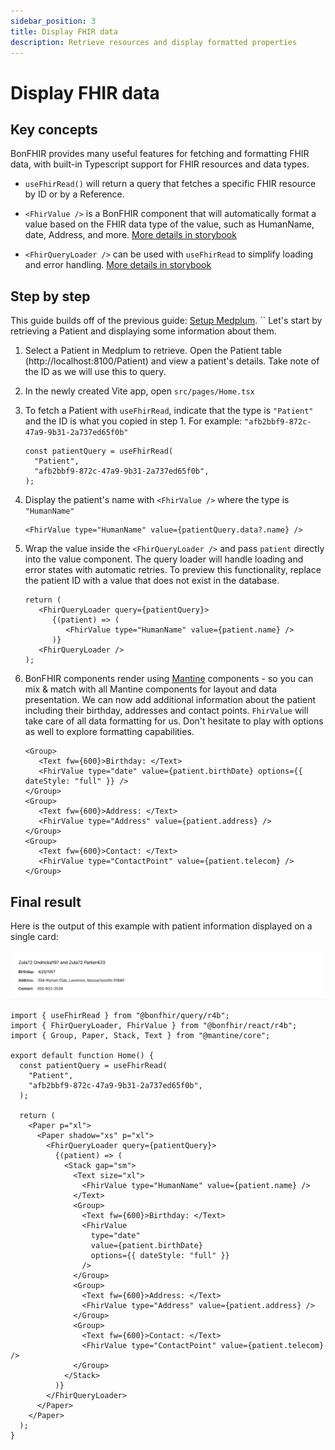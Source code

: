 ```yaml
---
sidebar_position: 3
title: Display FHIR data
description: Retrieve resources and display formatted properties
---
```


# Display FHIR data

## Key concepts

BonFHIR provides many useful features for fetching and formatting FHIR data, with built-in Typescript support for FHIR resources and data types.

- `useFhirRead()` will return a query that fetches a specific FHIR resource by ID or by a Reference.

- `<FhirValue />` is a BonFHIR component that will automatically format a value based on the FHIR data type of the value, such as HumanName, date, Address, and more. [More details in storybook](https://bonfhir.dev/storybook/?path=/docs/bonfhir-data-display-fhirvalue--docs)

- `<FhirQueryLoader />` can be used with `useFhirRead` to simplify loading and error handling. [More details in storybook](https://bonfhir.dev/storybook/?path=/docs/bonfhir-feedback-fhirqueryloader--docs)

## Step by step

This guide builds off of the previous guide: [Setup Medplum](/docs/build-a-fhir-app-with-react/setup-fhir-server).
``
Let's start by retrieving a Patient and displaying some information about them.

1. Select a Patient in Medplum to retrieve. Open the Patient table (http://localhost:8100/Patient) and view a patient's details. Take note of the ID as we will use this to query.

2. In the newly created Vite app, open `src/pages/Home.tsx`

3. To fetch a Patient with `useFhirRead`, indicate that the type is `"Patient"` and the ID is what you copied in step 1. For example: `"afb2bbf9-872c-47a9-9b31-2a737ed65f0b"`

   ```tsx
   const patientQuery = useFhirRead(
     "Patient",
     "afb2bbf9-872c-47a9-9b31-2a737ed65f0b",
   );
   ```

4. Display the patient's name with `<FhirValue />` where the type is `"HumanName"`

   ```tsx
   <FhirValue type="HumanName" value={patientQuery.data?.name} />
   ```

5. Wrap the value inside the `<FhirQueryLoader />` and pass `patient` directly into the value component. The query loader will handle loading and error states with automatic retries. To preview this functionality, replace the patient ID with a value that does not exist in the database.

   ```tsx
   return (
      <FhirQueryLoader query={patientQuery}>
         {(patient) => (
            <FhirValue type="HumanName" value={patient.name} />
         )}
      <FhirQueryLoader />
   );
   ```

6. BonFHIR components render using [Mantine](https://mantine.dev/) components - so you can mix & match with all Mantine components for layout and data presentation. We can now add additional information about the patient including their birthday, addresses and contact points. `FhirValue` will take care of all data formatting for us. Don't hesitate to play with options as well to explore formatting capabilities.

   ```tsx
   <Group>
      <Text fw={600}>Birthday: </Text>
      <FhirValue type="date" value={patient.birthDate} options={{ dateStyle: "full" }} />
   </Group>
   <Group>
      <Text fw={600}>Address: </Text>
      <FhirValue type="Address" value={patient.address} />
   </Group>
   <Group>
      <Text fw={600}>Contact: </Text>
      <FhirValue type="ContactPoint" value={patient.telecom} />
   </Group>
   ```

## Final result

Here is the output of this example with patient information displayed on a single card:

![Example](../../static/img/docs/display-fhir-data-example.png)

```tsx title="src/pages/Home.tsx"
import { useFhirRead } from "@bonfhir/query/r4b";
import { FhirQueryLoader, FhirValue } from "@bonfhir/react/r4b";
import { Group, Paper, Stack, Text } from "@mantine/core";

export default function Home() {
  const patientQuery = useFhirRead(
    "Patient",
    "afb2bbf9-872c-47a9-9b31-2a737ed65f0b",
  );

  return (
    <Paper p="xl">
      <Paper shadow="xs" p="xl">
        <FhirQueryLoader query={patientQuery}>
          {(patient) => (
            <Stack gap="sm">
              <Text size="xl">
                <FhirValue type="HumanName" value={patient.name} />
              </Text>
              <Group>
                <Text fw={600}>Birthday: </Text>
                <FhirValue
                  type="date"
                  value={patient.birthDate}
                  options={{ dateStyle: "full" }}
                />
              </Group>
              <Group>
                <Text fw={600}>Address: </Text>
                <FhirValue type="Address" value={patient.address} />
              </Group>
              <Group>
                <Text fw={600}>Contact: </Text>
                <FhirValue type="ContactPoint" value={patient.telecom} />
              </Group>
            </Stack>
          )}
        </FhirQueryLoader>
      </Paper>
    </Paper>
  );
}
```
